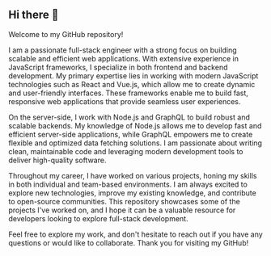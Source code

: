 ## Hi there 👋

Welcome to my GitHub repository!

I am a passionate full-stack engineer with a strong focus on building scalable and efficient web applications. With extensive experience in JavaScript frameworks, I specialize in both frontend and backend development. My primary expertise lies in working with modern JavaScript technologies such as React and Vue.js, which allow me to create dynamic and user-friendly interfaces. These frameworks enable me to build fast, responsive web applications that provide seamless user experiences.

On the server-side, I work with Node.js and GraphQL to build robust and scalable backends. My knowledge of Node.js allows me to develop fast and efficient server-side applications, while GraphQL empowers me to create flexible and optimized data fetching solutions. I am passionate about writing clean, maintainable code and leveraging modern development tools to deliver high-quality software.

Throughout my career, I have worked on various projects, honing my skills in both individual and team-based environments. I am always excited to explore new technologies, improve my existing knowledge, and contribute to open-source communities. This repository showcases some of the projects I've worked on, and I hope it can be a valuable resource for developers looking to explore full-stack development.

Feel free to explore my work, and don't hesitate to reach out if you have any questions or would like to collaborate. Thank you for visiting my GitHub!
